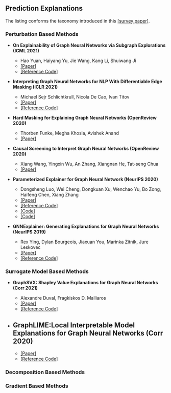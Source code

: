 ## Prediction Explanations

The listing conforms the taxonomy introduced in this [[survey paper]](https://arxiv.org/abs/2012.15445).

### Perturbation Based Methods

- **On Explainability of Graph Neural Networks via Subgraph Explorations (ICML 2021)**
  - Hao Yuan, Haiyang Yu, Jie Wang, Kang Li, Shuiwang Ji
  - [[Paper]](https://arxiv.org/abs/2102.05152)
  - [[Reference Code]](https://github.com/divelab/DIG)

- **Interpreting Graph Neural Networks for NLP With Differentiable Edge Masking (ICLR 2021)**
  - Michael Sejr Schlichtkrull, Nicola De Cao, Ivan Titov
  - [[Paper]](https://openreview.net/forum?id=WznmQa42ZAx)
  - [[Reference Code]](https://github.com/MichSchli/GraphMask)

- **Hard Masking for Explaining Graph Neural Networks (OpenReview 2020)**
  - Thorben Funke, Megha Khosla, Avishek Anand
  - [[Paper]](https://openreview.net/pdf?id=uDN8pRAdsoC)

- **Causal Screening to Interpret Graph Neural Networks (OpenReview 2020)**
  - Xiang Wang, Yingxin Wu, An Zhang, Xiangnan He, Tat-seng Chua
  - [[Paper]](https://openreview.net/forum?id=nzKv5vxZfge)

- **Parameterized Explainer for Graph Neural Network (NeurIPS 2020)**
  - Dongsheng Luo, Wei Cheng, Dongkuan Xu, Wenchao Yu, Bo Zong, Haifeng Chen, Xiang Zhang
  - [[Paper]](https://arxiv.org/abs/2011.04573)
  - [[Reference Code]](https://github.com/flyingdoog/PGExplainer)
  - [[Code]](https://github.com/LarsHoldijk/RE-ParameterizedExplainerForGraphNeuralNetworks)
  - [[Code]](https://openreview.net/attachment?id=tt04glo-VrT&name=supplementary_material)

- **GNNExplainer: Generating Explanations for Graph Neural Networks (NeurIPS 2019)**
  - Rex Ying, Dylan Bourgeois, Jiaxuan You, Marinka Zitnik, Jure Leskovec
  - [[Paper]](https://arxiv.org/abs/1903.03894)
  - [[Reference Code]](https://github.com/RexYing/gnn-model-explainer)

### Surrogate Model Based Methods

- **GraphSVX: Shapley Value Explanations for Graph Neural Networks (Corr 2021)**
  - Alexandre Duval, Fragkiskos D. Malliaros
  - [[Paper]](https://arxiv.org/abs/2104.10482)
  - [[Reference Code]](https://github.com/AlexDuvalinho/GraphSVX)

- **GraphLIME:Local Interpretable Model Explanations for Graph Neural Networks (Corr 2020)**
  - 
  - [[Paper]](https://arxiv.org/pdf/2001.06216.pdf)
  - [[Reference Code]](https://github.com/WilliamCCHuang/GraphLIME)

### Decomposition Based Methods

### Gradient Based Methods
